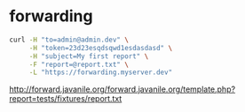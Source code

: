 # forwarding

```bash
curl -H "to=admin@admin.dev" \
     -H "token=23d23esqdsqwd1esdasdasd" \
     -H "subject=My first report" \
     -F "report=@report.txt" \
     -L "https://forwarding.myserver.dev"
```

http://forward.javanile.org/forward.javanile.org/template.php?report=tests/fixtures/report.txt